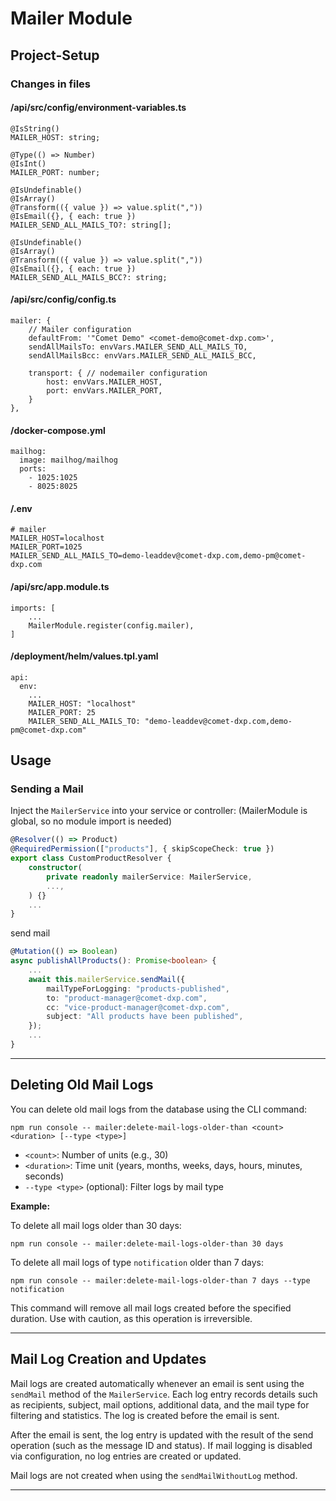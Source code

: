 # Mailer Module

## Project-Setup

### Changes in files

#### /api/src/config/environment-variables.ts

```
@IsString()
MAILER_HOST: string;

@Type(() => Number)
@IsInt()
MAILER_PORT: number;

@IsUndefinable()
@IsArray()
@Transform(({ value }) => value.split(","))
@IsEmail({}, { each: true })
MAILER_SEND_ALL_MAILS_TO?: string[];

@IsUndefinable()
@IsArray()
@Transform(({ value }) => value.split(","))
@IsEmail({}, { each: true })
MAILER_SEND_ALL_MAILS_BCC?: string;
```

#### /api/src/config/config.ts

```
mailer: {
    // Mailer configuration
    defaultFrom: '"Comet Demo" <comet-demo@comet-dxp.com>',
    sendAllMailsTo: envVars.MAILER_SEND_ALL_MAILS_TO,
    sendAllMailsBcc: envVars.MAILER_SEND_ALL_MAILS_BCC,

    transport: { // nodemailer configuration
        host: envVars.MAILER_HOST,
        port: envVars.MAILER_PORT,
    }
},
```

#### /docker-compose.yml

```
mailhog:
  image: mailhog/mailhog
  ports:
    - 1025:1025
    - 8025:8025
```

#### /.env

```
# mailer
MAILER_HOST=localhost
MAILER_PORT=1025
MAILER_SEND_ALL_MAILS_TO=demo-leaddev@comet-dxp.com,demo-pm@comet-dxp.com
```

#### /api/src/app.module.ts

```
imports: [
    ...
    MailerModule.register(config.mailer),
]
```

#### /deployment/helm/values.tpl.yaml

```
api:
  env:
    ...
    MAILER_HOST: "localhost"
    MAILER_PORT: 25
    MAILER_SEND_ALL_MAILS_TO: "demo-leaddev@comet-dxp.com,demo-pm@comet-dxp.com"
```

## Usage

### Sending a Mail

Inject the `MailerService` into your service or controller: (MailerModule is global, so no module import is needed)

```typescript
@Resolver(() => Product)
@RequiredPermission(["products"], { skipScopeCheck: true })
export class CustomProductResolver {
    constructor(
        private readonly mailerService: MailerService,
        ...,
    ) {}
    ...
}
```

send mail

```typescript
@Mutation(() => Boolean)
async publishAllProducts(): Promise<boolean> {
    ...
    await this.mailerService.sendMail({
        mailTypeForLogging: "products-published",
        to: "product-manager@comet-dxp.com",
        cc: "vice-product-manager@comet-dxp.com",
        subject: "All products have been published",
    });
    ...
}
```

---

## Deleting Old Mail Logs

You can delete old mail logs from the database using the CLI command:

```
npm run console -- mailer:delete-mail-logs-older-than <count> <duration> [--type <type>]
```

- `<count>`: Number of units (e.g., 30)
- `<duration>`: Time unit (years, months, weeks, days, hours, minutes, seconds)
- `--type <type>` (optional): Filter logs by mail type

**Example:**

To delete all mail logs older than 30 days:

```
npm run console -- mailer:delete-mail-logs-older-than 30 days
```

To delete all mail logs of type `notification` older than 7 days:

```
npm run console -- mailer:delete-mail-logs-older-than 7 days --type notification
```

This command will remove all mail logs created before the specified duration. Use with caution, as this operation is irreversible.

---

## Mail Log Creation and Updates

Mail logs are created automatically whenever an email is sent using the `sendMail` method of the `MailerService`. Each log entry records details such as recipients, subject, mail options, additional data, and the mail type for filtering and statistics. The log is created before the email is sent.

After the email is sent, the log entry is updated with the result of the send operation (such as the message ID and status). If mail logging is disabled via configuration, no log entries are created or updated.

Mail logs are not created when using the `sendMailWithoutLog` method.

---

